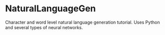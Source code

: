 # NaturalLanguageGen
Character and word level natural language generation tutorial. Uses Python and several types of neural networks.
